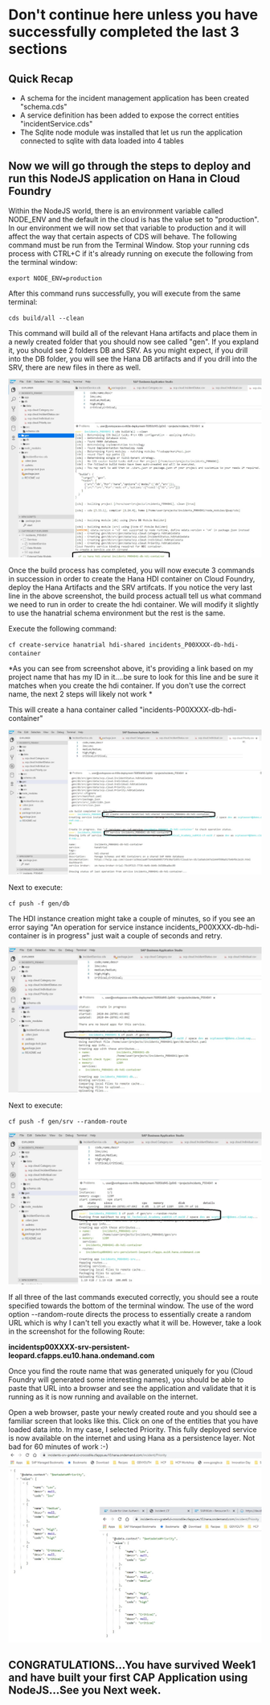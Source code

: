 # Don't continue here unless you have successfully completed the last 3 sections

## Quick Recap
- A schema for the incident management application has been created "schema.cds"
- A service definition has been added to expose the correct entities "incidentService.cds"
- The Sqlite node module was installed that let us run the application connected to sqlite with data loaded into 4 tables

## Now we will go through the steps to deploy and run this NodeJS application on Hana in Cloud Foundry

Within the NodeJS world, there is an environment variable called NODE_ENV and the default in the cloud is has the value set to "production". In our environment we will now set that variable to production and it will affect the way that certain aspects of CDS will behave. The following command must be run from the Terminal Window. Stop your running cds process with CTRL+C if it's already running on execute the following from the terminal window:

`export NODE_ENV=production`


After this command runs successfully, you will execute from the same terminal:

`cds build/all --clean`

This command will build all of the relevant Hana artifacts and place them in a newly created folder that you should now see called "gen". If you expland it, you should see 2 folders DB and SRV. As you might expect, if you drill into the DB folder, you will see the Hana DB artifacts and if you drill into the SRV, there are new files in there as well.

![BUildall](Part4Images/cdsbuildall.jpg)

Once the build process has completed, you will now execute 3 commands in succession in order to create the Hana HDI container on Cloud Foundry, deploy the Hana Artifacts and the SRV artifcats. If you notice the very last line in the above screenshot, the build process actuall tell us what command we need to run in order to create the hdi container. We will modify it slightly to use the hanatrial schema environment but the rest is the same.

Execute the following command:

`cf create-service hanatrial hdi-shared incidents_P00XXXX-db-hdi-container`

*As you can see from screenshot above, it's providing a link based on my project name that has my ID in it....be sure to look for this line and be sure it matches when you create the hdi container. If you don't use the correct name, the next 2 steps will likely not work *

This will create a hana container called "incidents-P00XXXX-db-hdi-container"

![HDI Container](Part4Images/createhdi.jpg)

Next to execute:

`cf push -f gen/db`

The HDI instance creation might take a couple of minutes, so if you see an error saying "An operation for service instance incidents_P00XXXX-db-hdi-container is in progress" just wait a couple of seconds and retry.

![PushDB](Part4Images/cfpushdb.jpg)

Next to execute:

`cf push -f gen/srv --random-route`

![SRV](Part4Images/cfpushsrv.jpg)

If all three of the last commands executed correctly, you should see a route specified towards the bottom of the terminal window. The use of the word option --random-route directs the process to essentially create a random URL which is why I can't tell you exactly what it will be. However, take a look in the screenshot for the following Route: 

**incidentsp00XXXX-srv-persistent-leopard.cfapps.eu10.hana.ondemand.com**

Once you find the route name that was generated uniquely for you (Cloud Foundry will generated some interesting names), you should be able to paste that URL into a browser and see the application and validate that it is running as it is now running and available on the internet.

Open a web browser, paste your newly created route and you should see a familiar screen that looks like this. Click on one of the entities that you have loaded data into. In my case, I selected Priority. This fully deployed service is now available on the internet and using Hana as a persistence layer. Not bad for 60  minutes of work :-)
![HANACF](Part4Images/hanadeploy.jpg)

## CONGRATULATIONS...You have survived Week1 and have built your first CAP Application using NodeJS...See you Next week.
